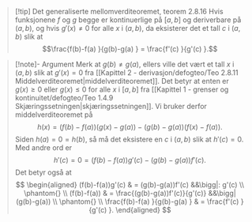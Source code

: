 > [!tip] Det generaliserte mellomverditeoremet, teorem 2.8.16
> Hvis funksjonene $f$ og $g$ begge er kontinuerlige på $[a,b]$ og deriverbare på $(a,b)$, og hvis $g'(x)\neq 0$ for alle $x$ i $(a,b)$, da eksisterer det et tall $c$ i $(a,b)$ slik at
> $$\frac{f(b)-f(a) }{g(b)-g(a) } = \frac{f'(c) }{g'(c) }.$$ 


> [!note]- Argument 
> Merk at $g(b)\neq g(a)$, ellers ville det vært et tall $x$ i $(a,b)$ slik at $g'(x)= 0$ fra [[Kapittel 2 - derivasjon/defogteo/Teo 2.8.11 Middelverditeoremet|middelverditeoremet]]. Det betyr at enten er $g(x)\geq 0$ eller $g(x)\leq 0$ for alle $x$ i $[a,b]$ fra [[Kapittel 1 - grenser og kontinuitet/defogteo/Teo 1.4.9 Skjæringssetningen|skjæringssetningen]]. Vi bruker derfor middelverditeoremet på
> $$
> h(x) = (f(b)-f(a))(g(x)-g(a))-(g(b)-g(a))(f(x)-f(a)).
> $$
> Siden $h(a) = 0 =h(b)$, så må det eksistere en $c$ i $(a,b)$ slik at $h'(c)=0$. Med andre ord er
> $$
> h'(c)=0 = (f(b)-f(a))g'(c)-(g(b)-g(a))f'(c).
> $$
> Det betyr også at
> $$
> \begin{aligned} 
> (f(b)-f(a))g'(c) & = (g(b)-g(a))f'(c) &&\bigg|: g'(c) \\ \phantom{} \\ (f(b)-f(a)) & = \frac{(g(b)-g(a))f'(c)}{g'(c)}  &&\bigg|(g(b)-g(a)) \\ \phantom{} \\ \frac{f(b)-f(a) }{g(b)-g(a) } & = \frac{f'(c) }{g'(c) }.
> \end{aligned} 
> $$

